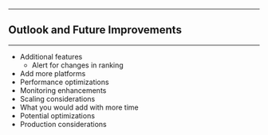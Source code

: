 
---
## Outlook and Future Improvements
---

- Additional features
    - Alert for changes in ranking
- Add more platforms
- Performance optimizations
- Monitoring enhancements
- Scaling considerations
- What you would add with more time
- Potential optimizations
- Production considerations
